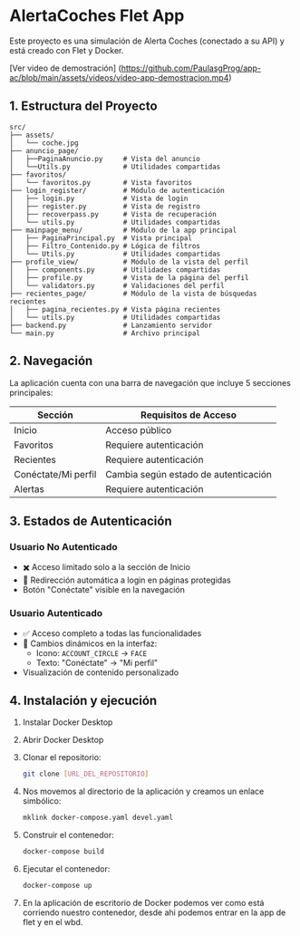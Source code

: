# AlertaCoches Flet App

Este proyecto es una simulación de Alerta Coches (conectado a su API) y está creado con Flet y Docker.

[Ver video de demostración] (https://github.com/PaulasgProg/app-ac/blob/main/assets/videos/video-app-demostracion.mp4)



## 1. Estructura del Proyecto

```tree
src/
├── assets/
│   └── coche.jpg
├── anuncio_page/
│   ├──PaginaAnuncio.py     # Vista del anuncio
│   └──Utils.py             # Utilidades compartidas
├── favoritos/
│   └── favoritos.py        # Vista favoritos
├── login_register/         # Módulo de autenticación
│   ├── login.py            # Vista de login
│   ├── register.py         # Vista de registro
│   ├── recoverpass.py      # Vista de recuperación
│   └── utils.py            # Utilidades compartidas
├── mainpage_menu/          # Módulo de la app principal
│   ├── PaginaPrincipal.py  # Vista principal
│   ├── Filtro_Contenido.py # Lógica de filtros
│   └── Utils.py            # Utilidades compartidas
├── profile_view/           # Módulo de la vista del perfil
│   ├── components.py       # Utilidades compartidas
│   ├── profile.py          # Vista de la página del perfil
│   └── validators.py       # Validaciones del perfil
├── recientes_page/         # Módulo de la vista de búsquedas recientes
│   ├── pagina_recientes.py # Vista página recientes
│   └── utils.py            # Utilidades compartidas
├── backend.py              # Lanzamiento servidor
└── main.py                 # Archivo principal

```

## 2. Navegación

La aplicación cuenta con una barra de navegación que incluye 5 secciones principales:

| Sección | Requisitos de Acceso |
|---------|---------------------|
| Inicio | Acceso público |
| Favoritos | Requiere autenticación |
| Recientes | Requiere autenticación |
| Conéctate/Mi perfil | Cambia según estado de autenticación |
| Alertas | Requiere autenticación |

## 3. Estados de Autenticación

### Usuario No Autenticado

- ✖️ Acceso limitado solo a la sección de Inicio
- 🔄 Redirección automática a login en páginas protegidas
- Botón "Conéctate" visible en la navegación

### Usuario Autenticado

- ✅ Acceso completo a todas las funcionalidades
- 🔄 Cambios dinámicos en la interfaz:
  - Icono: `ACCOUNT_CIRCLE` → `FACE`
  - Texto: "Conéctate" → "Mi perfil"
- Visualización de contenido personalizado


## 4. Instalación y ejecución

1. Instalar Docker Desktop
2. Abrir Docker Desktop
3. Clonar el repositorio:

   ```bash
   git clone [URL_DEL_REPOSITORIO]
   ```

4. Nos movemos al directorio de la aplicación y creamos un enlace simbólico:

   ```bash
   mklink docker-compose.yaml devel.yaml
   ```

5. Construir el contenedor:

   ```bash
   docker-compose build
   ```

6. Ejecutar el contenedor:

   ```bash
   docker-compose up
   ```

7. En la aplicación de escritorio de Docker podemos ver como está corriendo nuestro contenedor,
desde ahi podemos entrar en la app de flet y en el wbd.
